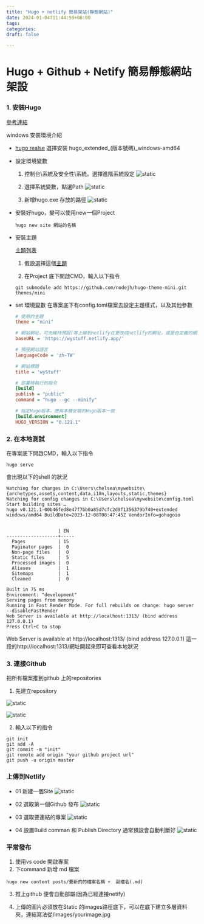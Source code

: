 ```yaml
---
title: "Hugo + netlify 簡易架站(靜態網站)"
date: 2024-01-04T11:44:59+08:00
tags:
categories:
draft: false

---
```


# Hugo + Github + Netify 簡易靜態網站架設

### 1. 安裝Hugo

[參考連結](https://rdnotes.com/hugo-basic-get-started/)

windows 安裝環境介紹

* [hugo realse](https://github.com/gohugoio/hugo/releases)
    選擇安裝 hugo_extended_(版本號碼)_windows-amd64
* 設定環境變數
    1. 控制台\系統及安全性\系統，選擇進階系統設定
    ![static](/images/hugo_netify/hugo_netify_enviroment_01.png)

    2. 選擇系統變數，點選Path
    ![static](/images/hugo_netify/hugo_netify_enviroment_02.png)

    3. 新增hugo.exe 存放的路徑
    ![static](/images/hugo_netify/hugo_netify_enviroment_03.png)

* 安裝好hugo，變可以使用new一個Project
    ``` shell
    hugo new site 網站的名稱
    ```

* 安裝主題

    [主題列表](https://github.com/nodejh/hugo-theme-mini)


    1. 假設選擇這個[主題](https://github.com/adityatelange/hugo-PaperMod)


    1. 在Project 底下開啟CMD，輸入以下指令
    ``` shell
    git submodule add https://github.com/nodejh/hugo-theme-mini.git themes/mini
    ```

* set 環境變數
    在專案底下有config.toml檔案去設定主題樣式，以及其他參數
    ``` ini
    # 使用的主題
    theme = "mini"

    # 網站網址，可先維持預設(等上線到netlify在更改成netlify的網址，或是自定義的網域名稱)
    baseURL = 'https://wystuff.netlify.app/'

    # 預設網站語言
    languageCode = 'zh-TW'

    # 網站標題
    title = 'wyStuff'

    # 部署時執行的指令
    [build]
    publish = "public"
    command = "hugo --gc --minify"

    # 指定Hugo版本，應與本機安裝的Hugo版本一致
    [build.environment]
    HUGO_VERSION = "0.121.1"
    ```

### 2. 在本地測試

在專案底下開啟CMD，輸入以下指令
``` shell
hugo serve
```
會出現以下的shell 的狀況
``` shell
Watching for changes in C:\Users\chelsea\mywebsite\{archetypes,assets,content,data,i18n,layouts,static,themes}
Watching for config changes in C:\Users\chelsea\mywebsite\config.toml
Start building sites …
hugo v0.121.1-00b46fed8e47f7bb0a85d7cfc2d9f1356379b740+extended windows/amd64 BuildDate=2023-12-08T08:47:45Z VendorInfo=gohugoio


                   | EN
-------------------+-----
  Pages            | 15
  Paginator pages  |  0
  Non-page files   |  0
  Static files     |  5
  Processed images |  0
  Aliases          |  1
  Sitemaps         |  1
  Cleaned          |  0

Built in 75 ms
Environment: "development"
Serving pages from memory
Running in Fast Render Mode. For full rebuilds on change: hugo server --disableFastRender
Web Server is available at http://localhost:1313/ (bind address 127.0.0.1)
Press Ctrl+C to stop
```

Web Server is available at http://localhost:1313/ (bind address 127.0.0.1) 這一段的http://localhost:1313/網址開起來即可查看本地狀況

### 3. 連接Github

把所有檔案推到github 上的repositories

1. 先建立repository

![static](/images/hugo_netify/hugo_netify_github_01.png)

![static](/images/hugo_netify/hugo_netify_github_02.png)


2. 輸入以下的指令
``` shell
git init
git add -A 
git commit -m "init"
git remote add origin "your github project url"
git push -u origin master
```


### 上傳到Netlify

* 01 新建一個Site
![static](/images/hugo_netify/hugo_netify_netifySet_01.png)

* 02 選取第一個Github 發布
![static](/images/hugo_netify/hugo_netify_netifySet_02.png)

* 03 選取要連結的專案
![static](/images/hugo_netify/hugo_netify_netifySet_03.png)

* 04 設置Build comman 和 Publish Directory 通常預設會自動判斷好
![static](/images/hugo_netify/hugo_netify_netifySet_04.png)



### 平常發布

1. 使用vs code 開啟專案
2. 下command 新增 md 檔案

``` shell
hugo new content posts/要新的的檔案名稱 +  副檔名(.md)
```
3. 推上github 便會自動部屬(因為已經連接netify)

4. 上傳的圖片必須放在Static 的images路徑底下，可以在底下建立多層資料夾，連結寫法從/images/yourimage.jpg
